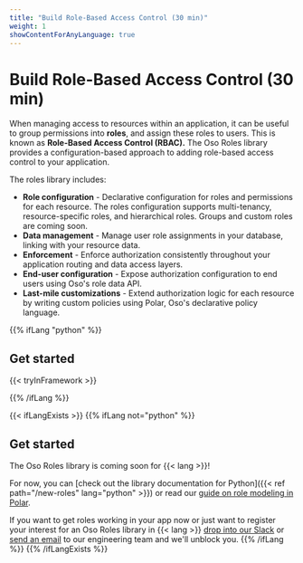 ```yaml
---
title: "Build Role-Based Access Control (30 min)"
weight: 1
showContentForAnyLanguage: true
---
```


# Build Role-Based Access Control (30 min)

When managing access to resources within an application, it can be
useful to group permissions into **roles**, and assign these roles to
users. This is known as **Role-Based Access Control (RBAC).** The Oso
Roles library provides a configuration-based approach to adding
role-based access control to your application.

The roles library includes:

- **Role configuration** - Declarative configuration for roles and
  permissions for each resource. The roles configuration supports
  multi-tenancy, resource-specific roles, and hierarchical roles. Groups
  and custom roles are coming soon.
- **Data management** - Manage user role assignments in your database,
  linking with your resource data.
- **Enforcement** - Enforce authorization consistently throughout your
  application routing and data access layers.
- **End-user configuration** - Expose authorization configuration to
  end users using Oso's role data API.
- **Last-mile customizations** - Extend authorization logic for each resource
  by writing custom policies using Polar, Oso's declarative policy
  language.

{{% ifLang "python" %}}

## Get started

{{< tryInFramework >}}

{{% /ifLang %}}

{{< ifLangExists >}}
{{% ifLang not="python" %}}

## Get started

The Oso Roles library is coming soon for {{< lang >}}!

For now, you can [check out the library documentation for Python]({{< ref path="/new-roles" lang="python" >}}) or read our [guide on role modeling in Polar](/learn/roles).

If you want to get roles working in your app now or just want to
register your interest for an Oso Roles library in {{< lang >}} [drop into our Slack](http://join-slack.osohq.com) or
<a href="mailto:engineering@osohq.com?subject=Roles%20support%20for%20{{< currentLanguage >}}&body=I%27m%20interested%20in%20Oso%20roles%20support%20for%20{{< currentLanguage >}}">send an email</a>
to our engineering team and we'll unblock you.
{{% /ifLang %}}
{{% /ifLangExists %}}
